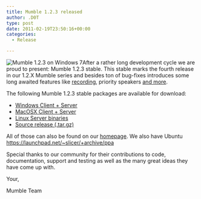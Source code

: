 ```yaml
---
title: Mumble 1.2.3 released
author: .D0T
type: post
date: 2011-02-19T23:50:16+00:00
categories:
  - Release

---
```

![Mumble 1.2.3 on Windows 7][1]After a rather long development cycle we are proud to present: Mumble 1.2.3 stable. This stable marks the fourth release in our 1.2.X Mumble series and besides ton of bug-fixes introduces some long awaited features like [recording][2], priority speakers [and more][3].
  
<!--more-->


  
The following Mumble 1.2.3 stable packages are available for download:

  * [Windows Client + Server][4]
  * [MacOSX Client + Server][5]
  * [Linux Server binaries][6]
  * [Source release (.tar.gz)][7]

All of those can also be found on our [homepage][8]. We also have Ubuntu https://launchpad.net/~slicer/+archive/ppa

Special thanks to our community for their contributions to code, documentation, support and testing as well as the many great ideas they have come up with.

Your,
  
Mumble Team

 [1]: http://mumble.sourceforge.net/static/Mumble%20--%201.2.3.png
 [2]: http://blog.mumble.info/for-the-record/
 [3]: http://mumble.sourceforge.net/1.2.3
 [4]: http://sourceforge.net/projects/mumble/files/Mumble/1.2.3/mumble-1.2.3.msi/download
 [5]: http://sourceforge.net/projects/mumble/files/Mumble/1.2.3/Mumble-1.2.3.dmg/download
 [6]: http://sourceforge.net/projects/mumble/files/Mumble/1.2.3/murmur-static_x86-1.2.3.tar.bz2/download
 [7]: http://sourceforge.net/projects/mumble/files/Mumble/1.2.3/mumble-1.2.3.tar.gz/download
 [8]: http://mumble.info